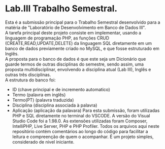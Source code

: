 # Lab.III Trabalho Semestral.
Esta é a submissão principal para o Trabalho Semestral desenvolvido para a matéria de "Laboratório de Desenvolvimento em Banco de Dados III".  
A tarefa principal deste projeto consiste em implementar, usando a linguagem de programação PHP, as funções CRUD (CREATE,READ,UPDATE,DELETE) da linguagem SQL diretamente em um banco de dados previamente criado no MySQL, e que fosse estruturado em Inglês.  
A proposta para o banco de dados é que este seja um Dicionário que guarde termos de outras disciplinas do semestre, sendo assim, uma proposta multidisciplinar, envolvendo a disciplina atual (Lab III), Inglês e outras três disciplinas.  
A estrutura do banco foi:
-  ID (chave principal e de incremento automatico)
-  Termo (palavra em inglês)
-  Termo(PT) (palavra traduzida)
-  Disciplina (disciplina associada à palavra)
-  Aplicação (aplicação da palavara)
Para esta submissão, foram utilizadas PHP e SQL diretamente no terminal do VSCODE.
A versão do Visual Studio Code foi a 1.98.0.
As extensões utilizadas foram Composer, IntelliPHP, Live Server, PHP e PHP Profiler.
Todos os arquivos aqui neste repositório contém comentários ao longo do código para facilitar a leitura e compreenção de quem o acompanhar.
É um projeto simples, considerado de nivel iniciante. 
